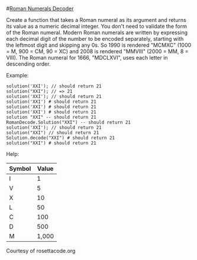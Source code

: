 #[Roman Numerals Decoder](https://www.codewars.com/kata/roman-numerals-decoder/javascript)

Create a function that takes a Roman numeral as its argument and returns its value as a numeric decimal integer. You don't need to validate the form of the Roman numeral.
Modern Roman numerals are written by expressing each decimal digit of the number to be encoded separately, starting with the leftmost digit and skipping any 0s. So 1990 is rendered "MCMXC" (1000 = M, 900 = CM, 90 = XC) and 2008 is rendered "MMVIII" (2000 = MM, 8 = VIII). The Roman numeral for 1666, "MDCLXVI", uses each letter in descending order.

Example:
```
solution('XXI'); // should return 21
solution("XXI"); // => 21
solution('XXI'); // should return 21
solution('XXI') # should return 21
solution('XXI') # should return 21
solution('XXI') # should return 21
solution "XXI" -- should return 21
RomanDecode.Solution("XXI") -- should return 21
solution('XXI'); // should return 21
solution("XXI") // should return 21
Solution.decode("XXI") # should return 21
solution("XXI") # should return 21
```

Help:

Symbol|Value
------|-----
I|1
V|5
X|10
L|50
C|100
D|500
M|1,000


Courtesy of rosettacode.org
